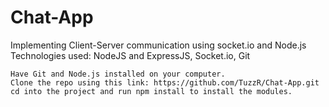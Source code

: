 # Chat-App
Implementing Client-Server communication using socket.io and Node.js
Technologies used: NodeJS and ExpressJS, Socket.io, Git

~~~~~~~~~~~~~~~~~~~~~~~~~~~~~~~~~~~~~~QUICK START~~~~~~~~~~~~~~~~~~~~~~~~~~~~~~~~~~~~
Have Git and Node.js installed on your computer.
Clone the repo using this link: https://github.com/TuzzR/Chat-App.git
cd into the project and run npm install to install the modules.
